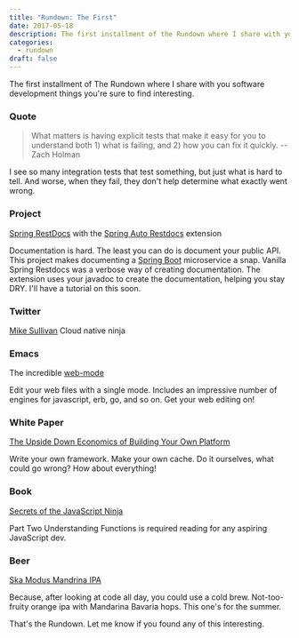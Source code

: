 ```yaml
---
title: "Rundown: The First"
date: 2017-05-18
description: The first installment of the Rundown where I share with you software development things.
categories:
  - rundown
draft: false
---
```


The first installment of The Rundown where I share with you software development things you're sure to find
interesting.


### Quote ###


> What matters is having explicit tests that make it easy for you to understand both 1) what is failing, and 2) how you
> can fix it quickly. -- Zach Holman



I see so many integration tests that test something, but just what is hard to tell. And worse, when they fail, they
don't help determine what exactly went wrong.


### Project ###

[Spring RestDocs](https://github.com/spring-projects/spring-restdocs) with the
[Spring Auto Restdocs](https://github.com/ScaCap/spring-auto-restdocs) extension


Documentation is hard. The least you can do is document your public API. This project makes documenting a [Spring
Boot](http://projects.spring.io/spring-boot/) microservice a snap. Vanilla Spring Restdocs was a verbose way of creating
documentation. The extension uses your javadoc to create the documentation, helping you stay DRY. I'll have a tutorial
on this soon.


### Twitter ###

[Mike Sullivan](https://twitter.com/sully1545) Cloud native ninja


### Emacs ###

The incredible [web-mode](http://web-mode.org/)


Edit your web files with a single mode. Includes an impressive number of engines for javascript, erb, go, and so on. Get
your web editing on!


### White Paper ###

[The Upside Down Economics of Building Your Own
Platform](https://content.pivotal.io/white-papers/the-upside-down-economics-of-building-your-own-platform)


Write your own framework. Make your own cache. Do it ourselves, what could go wrong? How about everything!


### Book ###

[Secrets of the JavaScript Ninja](https://www.amazon.com/Secrets-JavaScript-Ninja-John-Resig/dp/1617292850/)


Part Two Understanding Functions is required reading for any aspiring JavaScript dev.


### Beer ###

[Ska Modus Mandrina IPA](http://skabrewing.com/brews/modus-mandarina-ipa/)


Because, after looking at code all day, you could use a cold brew.  Not-too-fruity orange ipa with Mandarina Bavaria
hops. This one's for the summer.


That's the Rundown. Let me know if you found any of this interesting.
